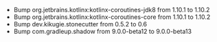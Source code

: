 - Bump org.jetbrains.kotlinx:kotlinx-coroutines-jdk8 from 1.10.1 to 1.10.2
- Bump org.jetbrains.kotlinx:kotlinx-coroutines-core from 1.10.1 to 1.10.2
- Bump dev.kikugie.stonecutter from 0.5.2 to 0.6
- Bump com.gradleup.shadow from 9.0.0-beta12 to 9.0.0-beta13
